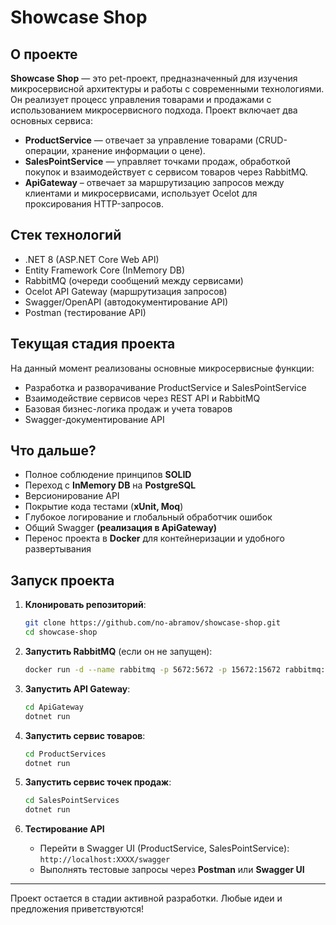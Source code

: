 # Showcase Shop

## О проекте
**Showcase Shop** — это pet-проект, предназначенный для изучения микросервисной архитектуры и работы с современными технологиями. Он реализует процесс управления товарами и продажами с использованием микросервисного подхода. Проект включает два основных сервиса:
- **ProductService** — отвечает за управление товарами (CRUD-операции, хранение информации о цене).
- **SalesPointService** — управляет точками продаж, обработкой покупок и взаимодействует с сервисом товаров через RabbitMQ.
- **ApiGateway** – отвечает за маршрутизацию запросов между клиентами и микросервисами, использует Ocelot для проксирования HTTP-запросов.

## Стек технологий
- .NET 8 (ASP.NET Core Web API)
- Entity Framework Core (InMemory DB)
- RabbitMQ (очереди сообщений между сервисами)
- Ocelot API Gateway (маршрутизация запросов)
- Swagger/OpenAPI (автодокументирование API)
- Postman (тестирование API)

## Текущая стадия проекта
На данный момент реализованы основные микросервисные функции:
- Разработка и разворачивание ProductService и SalesPointService
- Взаимодействие сервисов через REST API и RabbitMQ
- Базовая бизнес-логика продаж и учета товаров
- Swagger-документирование API

## Что дальше?
- Полное соблюдение принципов **SOLID**
- Переход с **InMemory DB** на **PostgreSQL**
- Версионирование API
- Покрытие кода тестами (**xUnit, Moq**)
- Глубокое логирование и глобальный обработчик ошибок
- Общий Swagger **(реализация в ApiGateway)**
- Перенос проекта в **Docker** для контейнеризации и удобного развертывания

## Запуск проекта
1. **Клонировать репозиторий**:
   ```sh
   git clone https://github.com/no-abramov/showcase-shop.git
   cd showcase-shop
   ```

2. **Запустить RabbitMQ** (если он не запущен):
   ```sh
   docker run -d --name rabbitmq -p 5672:5672 -p 15672:15672 rabbitmq:management
   ```

3. **Запустить API Gateway**:
   ```sh
   cd ApiGateway
   dotnet run
   ```

4. **Запустить сервис товаров**:
   ```sh
   cd ProductServices
   dotnet run
   ```

5. **Запустить сервис точек продаж**:
   ```sh
   cd SalesPointServices
   dotnet run
   ```

6. **Тестирование API**
   - Перейти в Swagger UI (ProductService, SalesPointService): `http://localhost:XXXX/swagger`
   - Выполнять тестовые запросы через **Postman** или **Swagger UI**

---
Проект остается в стадии активной разработки. Любые идеи и предложения приветствуются!

